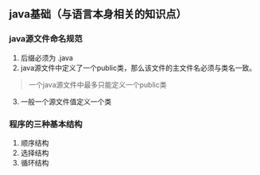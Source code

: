 ## java基础（与语言本身相关的知识点）
### java源文件命名规范
1. 后缀必须为 .java
2. java源文件中定义了一个public类，那么该文件的主文件名必须与类名一致。
> 一个java源文件中最多只能定义一个public类
3. 一般一个源文件值定义一个类

### 程序的三种基本结构
1. 顺序结构
2. 选择结构
3. 循环结构